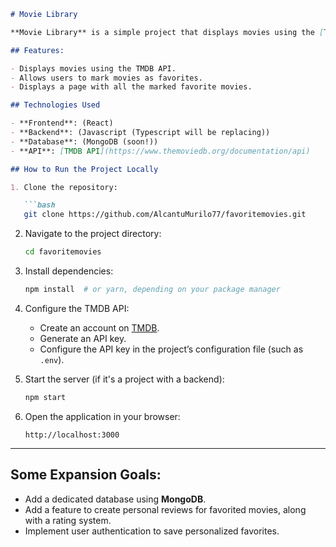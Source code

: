 ````markdown
# Movie Library

**Movie Library** is a simple project that displays movies using the [TMDB API](https://api.themoviedb.org/3). It allows users to mark movies as favorites and view them on a dedicated favorites page.

## Features:

- Displays movies using the TMDB API.
- Allows users to mark movies as favorites.
- Displays a page with all the marked favorite movies.

## Technologies Used

- **Frontend**: (React)
- **Backend**: (Javascript (Typescript will be replacing))
- **Database**: (MongoDB (soon!))
- **API**: [TMDB API](https://www.themoviedb.org/documentation/api)

## How to Run the Project Locally

1. Clone the repository:

   ```bash
   git clone https://github.com/AlcantuMurilo77/favoritemovies.git
````

2. Navigate to the project directory:

   ```bash
   cd favoritemovies
   ```

3. Install dependencies:

   ```bash
   npm install  # or yarn, depending on your package manager
   ```

4. Configure the TMDB API:

   * Create an account on [TMDB](https://www.themoviedb.org/).
   * Generate an API key.
   * Configure the API key in the project’s configuration file (such as `.env`).

5. Start the server (if it's a project with a backend):

   ```bash
   npm start
   ```

6. Open the application in your browser:

   ```
   http://localhost:3000
   ```

---

## Some Expansion Goals:

* Add a dedicated database using **MongoDB**.
* Add a feature to create personal reviews for favorited movies, along with a rating system.
* Implement user authentication to save personalized favorites.


